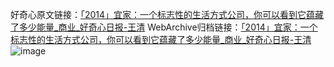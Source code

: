 好奇心原文链接：[「2014」宜家：一个标志性的生活方式公司，你可以看到它蕴藏了多少能量_商业_好奇心日报-王清](https://www.qdaily.com/articles/5235.html)
WebArchive归档链接：[「2014」宜家：一个标志性的生活方式公司，你可以看到它蕴藏了多少能量_商业_好奇心日报-王清](http://web.archive.org/web/20160630014728/http://www.qdaily.com/articles/5235.html)
![image](http://ww3.sinaimg.cn/large/007d5XDply1g3wgk4andgj30u0bds4qq)
